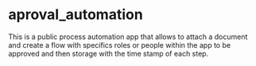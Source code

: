 # aproval_automation
This is a public process automation app that allows to attach a document and create a flow with specifics roles or people within the app to be approved and then storage with the time stamp of each step.
